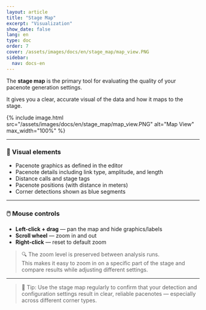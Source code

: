```yaml
---
layout: article
title: "Stage Map"
excerpt: "Visualization"
show_date: false
lang: en
type: doc
order: 7
cover: /assets/images/docs/en/stage_map/map_view.PNG
sidebar:
  nav: docs-en
---
```


The **stage map** is the primary tool for evaluating the quality of your pacenote generation settings.

It gives you a clear, accurate visual of the data and how it maps to the stage.

{% include image.html
   src="/assets/images/docs/en/stage_map/map_view.PNG"
   alt="Map View"
   max_width="100%" %}

---

### 🧾 Visual elements

- Pacenote graphics as defined in the editor  
- Pacenote details including link type, amplitude, and length  
- Distance calls and stage tags  
- Pacenote positions (with distance in meters)  
- Corner detections shown as blue segments

---

### 🖱️ Mouse controls

- **Left-click + drag** — pan the map and hide graphics/labels  
- **Scroll wheel** — zoom in and out  
- **Right-click** — reset to default zoom

> 🔍 The zoom level is preserved between analysis runs.  
> This makes it easy to zoom in on a specific part of the stage and compare results while adjusting different settings.


---

> 🧩 Tip: Use the stage map regularly to confirm that your detection and configuration settings result in clear, reliable pacenotes — especially across different corner types.
